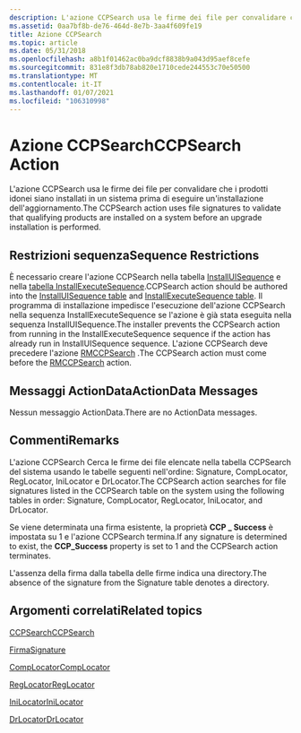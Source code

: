 ```yaml
---
description: L'azione CCPSearch usa le firme dei file per convalidare che i prodotti idonei siano installati in un sistema prima di eseguire un'installazione dell'aggiornamento.
ms.assetid: 0aa7bf8b-de76-464d-8e7b-3aa4f609fe19
title: Azione CCPSearch
ms.topic: article
ms.date: 05/31/2018
ms.openlocfilehash: a8b1f01462ac0ba9dcf8838b9a043d95aef8cefe
ms.sourcegitcommit: 831e8f3db78ab820e1710cede244553c70e50500
ms.translationtype: MT
ms.contentlocale: it-IT
ms.lasthandoff: 01/07/2021
ms.locfileid: "106310998"
---
```

# <a name="ccpsearch-action"></a><span data-ttu-id="11293-103">Azione CCPSearch</span><span class="sxs-lookup"><span data-stu-id="11293-103">CCPSearch Action</span></span>

<span data-ttu-id="11293-104">L'azione CCPSearch usa le firme dei file per convalidare che i prodotti idonei siano installati in un sistema prima di eseguire un'installazione dell'aggiornamento.</span><span class="sxs-lookup"><span data-stu-id="11293-104">The CCPSearch action uses file signatures to validate that qualifying products are installed on a system before an upgrade installation is performed.</span></span>

## <a name="sequence-restrictions"></a><span data-ttu-id="11293-105">Restrizioni sequenza</span><span class="sxs-lookup"><span data-stu-id="11293-105">Sequence Restrictions</span></span>

<span data-ttu-id="11293-106">È necessario creare l'azione CCPSearch nella tabella [InstallUISequence](installuisequence-table.md) e nella [tabella InstallExecuteSequence](installexecutesequence-table.md).</span><span class="sxs-lookup"><span data-stu-id="11293-106">CCPSearch action should be authored into the [InstallUISequence table](installuisequence-table.md) and [InstallExecuteSequence table](installexecutesequence-table.md).</span></span> <span data-ttu-id="11293-107">Il programma di installazione impedisce l'esecuzione dell'azione CCPSearch nella sequenza InstallExecuteSequence se l'azione è già stata eseguita nella sequenza InstallUISequence.</span><span class="sxs-lookup"><span data-stu-id="11293-107">The installer prevents the CCPSearch action from running in the InstallExecuteSequence sequence if the action has already run in InstallUISequence sequence.</span></span> <span data-ttu-id="11293-108">L'azione CCPSearch deve precedere l'azione [RMCCPSearch](rmccpsearch-action.md) .</span><span class="sxs-lookup"><span data-stu-id="11293-108">The CCPSearch action must come before the [RMCCPSearch](rmccpsearch-action.md) action.</span></span>

## <a name="actiondata-messages"></a><span data-ttu-id="11293-109">Messaggi ActionData</span><span class="sxs-lookup"><span data-stu-id="11293-109">ActionData Messages</span></span>

<span data-ttu-id="11293-110">Nessun messaggio ActionData.</span><span class="sxs-lookup"><span data-stu-id="11293-110">There are no ActionData messages.</span></span>

## <a name="remarks"></a><span data-ttu-id="11293-111">Commenti</span><span class="sxs-lookup"><span data-stu-id="11293-111">Remarks</span></span>

<span data-ttu-id="11293-112">L'azione CCPSearch Cerca le firme dei file elencate nella tabella CCPSearch del sistema usando le tabelle seguenti nell'ordine: Signature, CompLocator, RegLocator, IniLocator e DrLocator.</span><span class="sxs-lookup"><span data-stu-id="11293-112">The CCPSearch action searches for file signatures listed in the CCPSearch table on the system using the following tables in order: Signature, CompLocator, RegLocator, IniLocator, and DrLocator.</span></span>

<span data-ttu-id="11293-113">Se viene determinata una firma esistente, la proprietà **CCP \_ Success** è impostata su 1 e l'azione CCPSearch termina.</span><span class="sxs-lookup"><span data-stu-id="11293-113">If any signature is determined to exist, the **CCP\_Success** property is set to 1 and the CCPSearch action terminates.</span></span>

<span data-ttu-id="11293-114">L'assenza della firma dalla tabella delle firme indica una directory.</span><span class="sxs-lookup"><span data-stu-id="11293-114">The absence of the signature from the Signature table denotes a directory.</span></span>

## <a name="related-topics"></a><span data-ttu-id="11293-115">Argomenti correlati</span><span class="sxs-lookup"><span data-stu-id="11293-115">Related topics</span></span>

<dl> <dt>

[<span data-ttu-id="11293-116">CCPSearch</span><span class="sxs-lookup"><span data-stu-id="11293-116">CCPSearch</span></span>](ccpsearch-table.md)
</dt> <dt>

[<span data-ttu-id="11293-117">Firma</span><span class="sxs-lookup"><span data-stu-id="11293-117">Signature</span></span>](signature-table.md)
</dt> <dt>

[<span data-ttu-id="11293-118">CompLocator</span><span class="sxs-lookup"><span data-stu-id="11293-118">CompLocator</span></span>](complocator-table.md)
</dt> <dt>

[<span data-ttu-id="11293-119">RegLocator</span><span class="sxs-lookup"><span data-stu-id="11293-119">RegLocator</span></span>](reglocator-table.md)
</dt> <dt>

[<span data-ttu-id="11293-120">IniLocator</span><span class="sxs-lookup"><span data-stu-id="11293-120">IniLocator</span></span>](inilocator-table.md)
</dt> <dt>

[<span data-ttu-id="11293-121">DrLocator</span><span class="sxs-lookup"><span data-stu-id="11293-121">DrLocator</span></span>](drlocator-table.md)
</dt> </dl>

 

 



